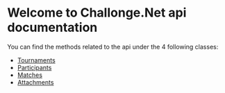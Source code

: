 # Welcome to Challonge.Net api documentation

You can find the methods related to the api under the 4 following classes:
- [Tournaments](xref:Challonge.ChallongeClient.TournamentHandler)
- [Participants](xref:Challonge.ChallongeClient.ParticipantsHandler)
- [Matches](xref:Challonge.ChallongeClient.MatchesHandler)
- [Attachments](xref:Challonge.ChallongeClient.AttachmentsHandler)
